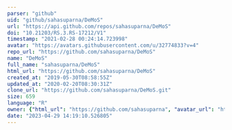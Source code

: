 ```yaml
---
parser: "github"
uid: "github/sahasuparna/DeMoS"
url: "https://api.github.com/repos/sahasuparna/DeMoS"
doi: "10.21203/RS.3.RS-17212/V1"
timestamp: "2021-02-28 00:24:14.723998"
avatar: "https://avatars.githubusercontent.com/u/32774833?v=4"
repo_url: "https://github.com/sahasuparna/DeMoS"
name: "DeMoS"
full_name: "sahasuparna/DeMoS"
html_url: "https://github.com/sahasuparna/DeMoS"
created_at: "2019-05-30T08:58:55Z"
updated_at: "2020-02-20T08:30:31Z"
clone_url: "https://github.com/sahasuparna/DeMoS.git"
size: 659
language: "R"
owner: {"html_url": "https://github.com/sahasuparna", "avatar_url": "https://avatars.githubusercontent.com/u/32774833?v=4", "login": "sahasuparna", "type": "User"}
date: "2023-04-29 14:19:10.526805"
---
```

